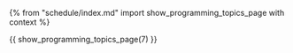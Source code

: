 {% from "schedule/index.md" import show_programming_topics_page with context %}

{{ show_programming_topics_page(7) }}

